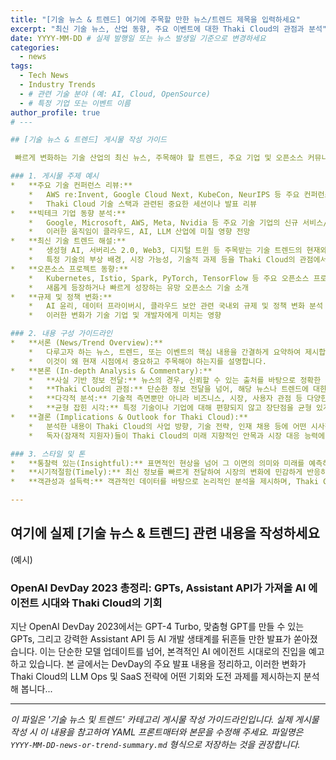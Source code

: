 ```yaml
---
title: "[기술 뉴스 & 트렌드] 여기에 주목할 만한 뉴스/트렌드 제목을 입력하세요"
excerpt: "최신 기술 뉴스, 산업 동향, 주요 이벤트에 대한 Thaki Cloud의 관점과 분석"
date: YYYY-MM-DD # 실제 발행일 또는 뉴스 발생일 기준으로 변경하세요
categories:
  - news
tags:
  - Tech News
  - Industry Trends
  - # 관련 기술 분야 (예: AI, Cloud, OpenSource)
  - # 특정 기업 또는 이벤트 이름
author_profile: true
# --- 

## [기술 뉴스 & 트렌드] 게시물 작성 가이드

 빠르게 변화하는 기술 산업의 최신 뉴스, 주목해야 할 트렌드, 주요 기업 및 오픈소스 커뮤니티의 움직임 등을 Thaki Cloud의 시각으로 분석하고 해설하는 게시물을 작성합니다. 시장에 대한 통찰력과 미래 기술에 대한 준비성을 보여주는 것이 목표입니다.

### 1. 게시물 주제 예시
*   **주요 기술 컨퍼런스 리뷰:**
    *   AWS re:Invent, Google Cloud Next, KubeCon, NeurIPS 등 주요 컨퍼런스의 핵심 발표 내용 요약 및 분석
    *   Thaki Cloud 기술 스택과 관련된 중요한 세션이나 발표 리뷰
*   **빅테크 기업 동향 분석:**
    *   Google, Microsoft, AWS, Meta, Nvidia 등 주요 기술 기업의 신규 서비스/제품 출시, M&A, 오픈소스 전략 분석
    *   이러한 움직임이 클라우드, AI, LLM 산업에 미칠 영향 전망
*   **최신 기술 트렌드 해설:**
    *   생성형 AI, 서버리스 2.0, Web3, 디지털 트윈 등 주목받는 기술 트렌드의 현재와 미래
    *   특정 기술의 부상 배경, 시장 가능성, 기술적 과제 등을 Thaki Cloud의 관점에서 해설
*   **오픈소스 프로젝트 동향:**
    *   Kubernetes, Istio, Spark, PyTorch, TensorFlow 등 주요 오픈소스 프로젝트의 업데이트 및 로드맵 분석
    *   새롭게 등장하거나 빠르게 성장하는 유망 오픈소스 기술 소개
*   **규제 및 정책 변화:**
    *   AI 윤리, 데이터 프라이버시, 클라우드 보안 관련 국내외 규제 및 정책 변화 분석
    *   이러한 변화가 기술 기업 및 개발자에게 미치는 영향

### 2. 내용 구성 가이드라인
*   **서론 (News/Trend Overview):**
    *   다루고자 하는 뉴스, 트렌드, 또는 이벤트의 핵심 내용을 간결하게 요약하여 제시합니다.
    *   이것이 왜 현재 시점에서 중요하고 주목해야 하는지를 설명합니다.
*   **본론 (In-depth Analysis & Commentary):**
    *   **사실 기반 정보 전달:** 뉴스의 경우, 신뢰할 수 있는 출처를 바탕으로 정확한 정보를 전달합니다. (출처 링크 명시 권장)
    *   **Thaki Cloud의 관점:** 단순한 정보 전달을 넘어, 해당 뉴스나 트렌드에 대한 Thaki Cloud의 분석, 의견, 전망을 명확히 제시합니다. "이것이 우리에게 어떤 의미인가?", "우리는 어떻게 대응해야 하는가?" 등의 질문에 답합니다.
    *   **다각적 분석:** 기술적 측면뿐만 아니라 비즈니스, 시장, 사용자 관점 등 다양한 각도에서 분석을 시도합니다.
    *   **균형 잡힌 시각:** 특정 기술이나 기업에 대해 편향되지 않고 장단점을 균형 있게 다루려고 노력합니다.
*   **결론 (Implications & Outlook for Thaki Cloud):**
    *   분석한 내용이 Thaki Cloud의 사업 방향, 기술 전략, 인재 채용 등에 어떤 시사점을 주는지 정리합니다.
    *   독자(잠재적 지원자)들이 Thaki Cloud의 미래 지향적인 안목과 시장 대응 능력에 대해 긍정적인 인상을 받도록 합니다.

### 3. 스타일 및 톤
*   **통찰력 있는(Insightful):** 표면적인 현상을 넘어 그 이면의 의미와 미래를 예측하는 분석을 제공합니다.
*   **시기적절함(Timely):** 최신 정보를 빠르게 전달하여 시장의 변화에 민감하게 반응하는 모습을 보여줍니다.
*   **객관성과 설득력:** 객관적인 데이터를 바탕으로 논리적인 분석을 제시하며, Thaki Cloud의 관점을 설득력 있게 전달합니다.

---
```


## 여기에 실제 [기술 뉴스 & 트렌드] 관련 내용을 작성하세요

(예시)

### OpenAI DevDay 2023 총정리: GPTs, Assistant API가 가져올 AI 에이전트 시대와 Thaki Cloud의 기회

지난 OpenAI DevDay 2023에서는 GPT-4 Turbo, 맞춤형 GPT를 만들 수 있는 GPTs, 그리고 강력한 Assistant API 등 AI 개발 생태계를 뒤흔들 만한 발표가 쏟아졌습니다. 이는 단순한 모델 업데이트를 넘어, 본격적인 AI 에이전트 시대로의 진입을 예고하고 있습니다. 본 글에서는 DevDay의 주요 발표 내용을 정리하고, 이러한 변화가 Thaki Cloud의 LLM Ops 및 SaaS 전략에 어떤 기회와 도전 과제를 제시하는지 분석해 봅니다...

---

_이 파일은 '기술 뉴스 및 트렌드' 카테고리 게시물 작성 가이드라인입니다. 실제 게시물 작성 시 이 내용을 참고하여 YAML 프론트매터와 본문을 수정해 주세요. 파일명은 `YYYY-MM-DD-news-or-trend-summary.md` 형식으로 저장하는 것을 권장합니다._
